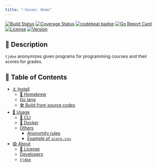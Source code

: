 ```yaml
---
title: ":house: Home"
---
```


[![Build Status](https://travis-ci.com/tamada/tjdoe.svg?branch=master)](https://travis-ci.com/tamada/tjdoe)
[![Coverage Status](https://coveralls.io/repos/github/tamada/tjdoe/badge.svg?branch=master)](https://coveralls.io/github/tamada/tjdoe?branch=master)
[![codebeat badge](https://codebeat.co/badges/146e0708-dd30-405c-ae4b-9d1e4c2626e2)](https://codebeat.co/projects/github-com-tamada-tjdoe-master)
[![Go Report Card](https://goreportcard.com/badge/github.com/tamada/tjdoe)](https://goreportcard.com/report/github.com/tamada/tjdoe)
[![License](https://img.shields.io/badge/License-Apache%202.0-blue.svg)](https://github.com/tamada/tjdoe/blob/master/LICENSE)
[![Version](https://img.shields.io/badge/Version-1.0.0-yellowgreen.svg)](https://github.com/tamada/tjdoe/releases/tag/v1.0.0)

## :bookmark_tabs: Description

`tjdoe` anonymizes given programs for programming courses and their scores for grades.


## :bookmark: Table of Contents


* [:anchor: Install](install)
    * [:beer: Homebrew](install#-homebrew)
    * [Go lang](install#go-lang)
    * [:hammer_and_wrench: Build from source codes](install#-build-from-source-codes)
* [:fork_and_knife: Usage](Usage)
    * [:paperclip: CLI](usage#-cli)
    * [:whale: Docker](usage#-docker)
    * [Others](usage#others)
        * [Anonymity rules](usage#anonymity-rules)
        * [Example of `score.csv`](usage#example-of-scorecsv)
* [:smile: About](about)
    * [:scroll: License](about#-license)
    * [Developers](about#developers)
    * [`tjdoe`](about#tjdoe)

